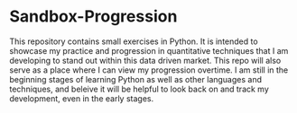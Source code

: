 # Sandbox-Progression
This repository contains small exercises in Python. It is intended to showcase my practice and progression in quantitative techniques that I am developing to stand out within this data driven market.
This repo will also serve as a place where I can view my progression overtime. I am still in the beginning stages of learning Python as well as other languages and techniques, and beleive it will be helpful to look back on and track my development, even in the early stages.
